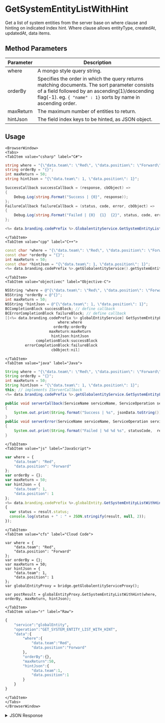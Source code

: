 # GetSystemEntityListWithHint
Get a list of system entities from the server base on where clause and hinting on indicated index hint. Where clause allows entityType, createdAt, updatedAt, data items.

<PartialServop service_name="globalEntity" operation_name="GET_SYSTEM_ENTITY_LIST_WITH_HINT" />

## Method Parameters
Parameter | Description
--------- | -----------
where | A mongo style query string.
orderBy | Specifies the order in which the query returns matching documents. The sort parameter consists of a field followed by an ascending(1)/descending flag(-1). eg. `{ "name" : 1}` sorts by name in ascending order.
maxReturn | The maximum number of entities to return.
hintJson | The field index keys to be hinted, as JSON object.

## Usage

```mdx-code-block
<BrowserWindow>
<Tabs>
<TabItem value="csharp" label="C#">
```

```csharp
string where = "{\"data.team\": \"Red\", \"data.position\": \"Forward\"}";
string orderBy = "{}";
int maxReturn = 50;
string hintJson = "{\"data.team\": 1, \"data.position\": 1}";

SuccessCallback successCallback = (response, cbObject) =>
{
    Debug.Log(string.Format("Success | {0}", response));
};
FailureCallback failureCallback = (status, code, error, cbObject) =>
{
    Debug.Log(string.Format("Failed | {0}  {1}  {2}", status, code, error));
};

<%= data.branding.codePrefix %>.GlobalentityService.GetSystemEntityListWithHint(where, orderBy, maxReturn, hintJson, successCallback, failureCallback);
```

```mdx-code-block
</TabItem>
<TabItem value="cpp" label="C++">
```

```cpp
const char *where = "{\"data.team\": \"Red\", \"data.position\": \"Forward\"}";
const char *orderBy = "{}";
int maxReturn = 50;
const char *hintJson = "{\"data.team\": 1, \"data.position\": 1}";
<%= data.branding.codePrefix %>.getGlobalentityService().getSystemEntityListWithHint(where, orderBy, maxReturn, hintJson, this);
```

```mdx-code-block
</TabItem>
<TabItem value="objectivec" label="Objective-C">
```

```objectivec
NSString *where = @"{\"data.team\": \"Red\", \"data.position\": \"Forward\"}";
NSString *orderBy = @"{}";
int maxReturn = 50;
NSString *hintJson = @"{\"data.team\": 1, \"data.position\": 1}";
BCCompletionBlock successBlock; // define callback
BCErrorCompletionBlock failureBlock; // define callback
[[<%= data.branding.codePrefix %> globalEntityService] GetSystemEntityListWithHint:
                        where:where
                      orderBy:orderBy
                    maxReturn:maxReturn
                     hintJson:hintJson
              completionBlock:successBlock
         errorCompletionBlock:failureBlock
                     cbObject:nil]
```

```mdx-code-block
</TabItem>
<TabItem value="java" label="Java">
```

```java
String where = "{\"data.team\": \"Red\", \"data.position\": \"Forward\"}";
String orderBy = "{}";
int maxReturn = 50;
String hintJson = "{\"data.team\": 1, \"data.position\": 1}";
this; // implements IServerCallback
<%= data.branding.codePrefix %>.getGlobalentityService.GetSystemEntityListWithHint(where, orderBy, maxReturn, hintJson, this);

public void serverCallback(ServiceName serviceName, ServiceOperation serviceOperation, JSONObject jsonData)
{
    System.out.print(String.format("Success | %s", jsonData.toString()));
}
public void serverError(ServiceName serviceName, ServiceOperation serviceOperation, int statusCode, int reasonCode, String jsonError)
{
    System.out.print(String.format("Failed | %d %d %s", statusCode,  reasonCode, jsonError.toString()));
}

```

```mdx-code-block
</TabItem>
<TabItem value="js" label="JavaScript">
```

```javascript
var where = {
    "data.team": "Red",
    "data.position": "Forward"
};
var orderBy = {};
var maxReturn = 50;
var hintJson = {
    "data.team": 1,
    "data.position": 1
};
<%= data.branding.codePrefix %>.globalEntity.GetSystemEntityListWithHint(where, orderBy, maxReturn, hintJson, result =>
{
  var status = result.status;
  console.log(status + " : " + JSON.stringify(result, null, 2));
});
```

```mdx-code-block
</TabItem>
<TabItem value="cfs" label="Cloud Code">
```

```cfscript
var where = {
    "data.team": "Red",
    "data.position": "Forward"
};
var orderBy = {};
var maxReturn = 50;
var hintJson = {
    "data.team": 1,
    "data.position": 1
};
var globalEntityProxy = bridge.getGlobalentityServiceProxy();

var postResult = globalEntityProxy.GetSystemEntityListWithHint(where, orderBy, maxReturn, hintJson);
```

```mdx-code-block
</TabItem>
<TabItem value="r" label="Raw">
```

```r
{
    "service":"globalEntity",
    "operation":"GET_SYSTEM_ENTITY_LIST_WITH_HINT",
    "data":{
        "where":{
            "data.team":"Red",
            "data.position":"Forward"
        },
        "orderBy":{},
        "maxReturn":50,
        "hintJson":{
            "data.team":1,
            "data.position":1
        }
    }
}
```

```mdx-code-block
</TabItem>
</Tabs>
</BrowserWindow>
```
<details>
<summary>JSON Response</summary>

```json
{
    "status": 200,
    "data": {
        "entityList": [
            {
                "gameId": "123456",
                "entityId": "e919ffc2-c3f7-4cc0-a0f1-b3eb857c4ed0",
                "ownerId": "7f416676-9e9d-422f-85b2-740185ac3139",
                "entityType": "testGlobalEntity",
                "entityIndexedId": null,
                "version": 1,
                "data": {
                    "globalTestName": "Test Name 01"
                },
                "acl": {
                    "other": 0
                },
                "expiresAt": 9223372036854775800,
                "timeToLive": 0,
                "createdAt": 1471010732135,
                "updatedAt": 1471010732135
            }
        ],
        "_serverTime": 1637946319239,
        "entityListCount": 1
    }
}
```

</details>

